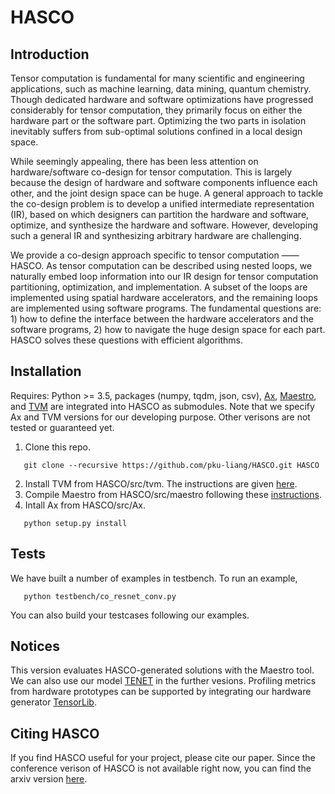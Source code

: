 # HASCO


## Introduction
Tensor computation is fundamental for many scientific and engineering applications, such as machine learning, data mining, quantum chemistry. Though dedicated hardware and software optimizations have progressed considerably for tensor computation, they primarily focus on either the hardware part or the software part. Optimizing the two parts in isolation inevitably suffers from sub-optimal solutions confined in a local design space. 

While seemingly appealing, there has been less attention on hardware/software co-design for tensor computation. This is largely because the design of hardware and software components influence each other, and the joint design space can be huge. A general approach to tackle the co-design problem is to develop a unified intermediate representation (IR), based on which designers can partition the hardware and software, optimize, and synthesize the hardware and software. However, developing such a general IR and synthesizing arbitrary hardware are challenging. 

We provide a co-design approach specific to tensor computation —— HASCO. As tensor computation can be described using nested loops, we naturally embed loop information into our IR design for tensor computation partitioning, optimization, and implementation. A subset of the loops are implemented using spatial hardware accelerators, and the remaining loops are implemented using software programs. The fundamental questions are: 1) how to define the interface between the hardware accelerators and the software programs, 2) how to navigate the huge design space for each part. HASCO solves these questions with efficient algorithms. 



## Installation

Requires: Python >= 3.5,
          packages (numpy, tqdm, json, csv),
          [Ax](https://github.com/facebook/Ax), [Maestro](https://github.com/maestro-project/maestro), and [TVM](https://github.com/apache/tvm) are integrated into HASCO as submodules. Note that we specify Ax and TVM versions for our developing purpose. Other verisons are not tested or guaranteed yet. 
          
1. Clone this repo. 
```
   git clone --recursive https://github.com/pku-liang/HASCO.git HASCO
```
   
2. Install TVM from HASCO/src/tvm. The instructions are given [here](https://tvm.apache.org/docs/install/from_source.html#install-from-source).
3. Compile Maestro from HASCO/src/maestro following these [instructions](http://maestro.ece.gatech.edu/docs/build/html/installation.html).
4. Intall Ax from HASCO/src/Ax.
```
   python setup.py install
```
   

## Tests

We have built a number of examples in testbench. To run an example, 
```
   python testbench/co_resnet_conv.py
```
   
You can also build your testcases following our examples. 


## Notices

This version evaluates HASCO-generated solutions with the Maestro tool. We can also use our model [TENET](https://github.com/pku-liang/TENET) in the further vesions. Profiling metrics from hardware prototypes can be supported by integrating our hardware generator [TensorLib](https://github.com/pku-liang/TensorLib). 


## Citing HASCO

If you find HASCO useful for your project, please cite our paper. Since the conference verison of HASCO is not available right now, you can find the arxiv version [here](https://arxiv.org/abs/2105.01585). 
